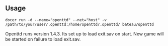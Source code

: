 ## Usage ##

    docer run -d --name="openttd" --net="host" -v /path/to/your/user/.openttd:/home/openttd/.openttd/ bateau/openttd

Openttd runs version 1.4.3.
Its set up to load exit.sav on start.
New game will be started on failure to load exit.sav.
